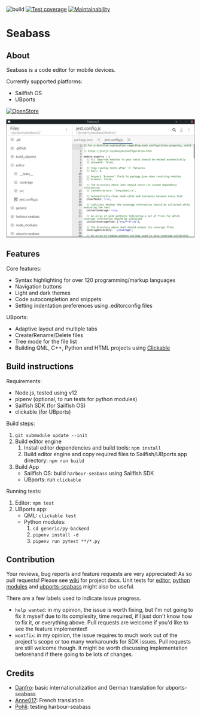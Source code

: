 ![build](https://github.com/milikhin/seabass2/workflows/build/badge.svg)
[![Test coverage](https://api.codeclimate.com/v1/badges/83fe45078487708c6061/test_coverage)](https://codeclimate.com/github/milikhin/seabass2/test_coverage)
[![Maintainability](https://api.codeclimate.com/v1/badges/83fe45078487708c6061/maintainability)](https://codeclimate.com/github/milikhin/seabass2/maintainability)

# Seabass
## About

Seabass is a code editor for mobile devices.

Currently supported platforms:

* Sailfish OS
* UBports

[![OpenStore](https://open-store.io/badges/en_US.png)](https://open-store.io/app/seabass2.mikhael)

![Seabass on UBports](https://github.com/milikhin/milikhin.github.io/raw/master/img/seabass/seabass-desktop.png)

## Features
Core features:
* Syntax highlighting for over 120 programming/markup languages
* Navigation buttons
* Light and dark themes
* Code autocompletion and snippets
* Setting indentation preferences using .editorconfig files

UBports:
* Adaptive layout and multiple tabs
* Create/Rename/Delete files
* Tree mode for the file list
* Building QML, C++, Python and HTML projects using [Clickable](https://gitlab.com/clickable/clickable)

## Build instructions

Requirements:

* Node.js, tested using v12
* pipenv (optional, to run tests for python modules)
* Sailfish SDK (for Sailfish OS)
* clickable (for UBports)

Build steps:

1. `git submodule update --init`
1. Build editor engine
   1. Install editor dependencies and build tools: `npm install`
   1. Build editor engine and copy required files to Sailfish/UBports app directory: `npm run build`
1. Build App
   * Sailfish OS: build `harbour-seabass` using Sailfish SDK
   * UBports: run `clickable`

Running tests:

1. Editor: `npm test`
1. UBports app:
   * QML: `clickable test`
   * Python modules:
      1. `cd generic/py-backend`
      1. `pipenv install -d`
      1. `pipenv run pytest **/*.py`

## Contribution

Your reviews, bug reports and feature requests are very appreciated!
As so pull requests! Please see [wiki](https://github.com/milikhin/seabass2/wiki) for project docs. Unit tests for [editor](https://github.com/milikhin/seabass2/tree/master/editor/__tests__),
[python modules](https://github.com/milikhin/seabass2/tree/master/generic/py-backend/tests) and
[ubports-seabass](https://github.com/milikhin/seabass2/tree/master/ubports-seabass/tests) might also be useful.

There are a few labels used to indicate issue progress.
* `help wanted`: in my opinion, the issue is worth fixing, but I'm not going to fix it myself due to its complexity, time required, if I just don't know how to fix it, or everything above. Pull requests are welcome if you'd like to see the feature implemented!
* `wontfix`: in my opinion, the issue requires to much work out of the project's scope or too many workarounds for SDK issues. Pull requests are still welcome though. It might be worth discussing implementation beforehand if there going to be lots of changes.

## Credits

* [Danfro](https://github.com/Danfro): basic internationalization and German translation for ubports-seabass
* [Anne017](https://github.com/Anne017): French translation
* [Pohli](https://github.com/Pohli): testing harbour-seabass
